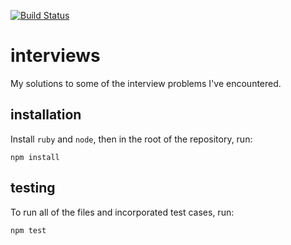 
[![Build Status](https://travis-ci.org/rbuckheit/interviews.svg?branch=master)](https://travis-ci.org/rbuckheit/interviews)

# interviews

My solutions to some of the interview problems I've encountered.

## installation

Install `ruby` and `node`, then in the root of the repository, run:

```
npm install
```

## testing

To run all of the files and incorporated test cases, run:

```
npm test
```
